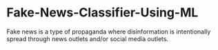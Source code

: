 # Fake-News-Classifier-Using-ML
Fake news is a type of propaganda where disinformation is intentionally spread through news outlets and/or social media outlets.
